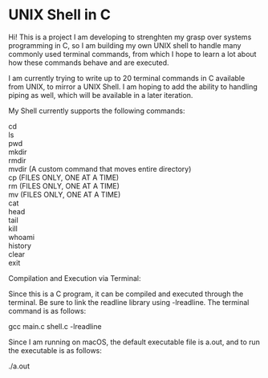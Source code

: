 # UNIX Shell in C

Hi! This is a project I am developing to strenghten my grasp over systems programming in C, so I am building my own UNIX shell to handle many commonly used terminal commands, from which I hope to learn a lot about how these commands behave and are executed. 

I am currently trying to write up to 20 terminal commands in C available from UNIX, to mirror a UNIX Shell. I am hoping to add the ability to handling piping as well, which will be available in a later iteration.

My Shell currently supports the following commands:

cd <br />
ls <br />
pwd <br />
mkdir <br />
rmdir <br />
mvdir (A custom command that moves entire directory) <br />
cp (FILES ONLY, ONE AT A TIME) <br />
rm (FILES ONLY, ONE AT A TIME) <br />
mv (FILES ONLY, ONE AT A TIME) <br />
cat <br />
head <br />
tail <br />
kill <br />
whoami <br />
history <br />
clear <br />
exit <br />

Compilation and Execution via Terminal:

Since this is a C program, it can be compiled and executed through the terminal. Be sure to link the readline library using -lreadline. The terminal command is as follows:

gcc main.c shell.c -lreadline

Since I am running on macOS, the default executable file is a.out, and to run the executable is as follows:

./a.out

